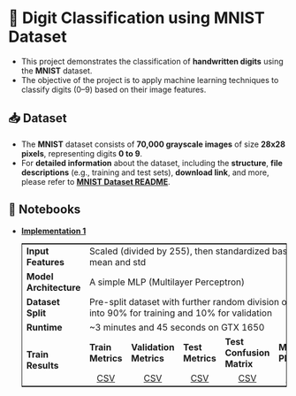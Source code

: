 # 🔢 Digit Classification using MNIST Dataset

- This project demonstrates the classification of **handwritten digits** using the **MNIST** dataset.
- The objective of the project is to apply machine learning techniques to classify digits (0–9) based on their image features.

## 📥 Dataset

- The **MNIST** dataset consists of **70,000 grayscale images** of size **28x28 pixels**, representing digits **0 to 9**.
- For **detailed information** about the dataset, including the **structure**, **file descriptions** (e.g., training and test sets), **download link**, and more, please refer to [**MNIST Dataset README**](https://github.com/mr-pylin/datasets/tree/main/data/computer-vision/image-classification/mnist/README.md).

## 📝 Notebooks

- [**Implementation 1**](./implementation-1/)

  <table style="margin:0 auto; border: 1px solid;">
    <tbody>
      <tr>
        <td><strong>Input Features</strong></td>
        <td colspan="6">Scaled (divided by 255), then standardized based on train set mean and std</td>
      </tr>
      <tr>
        <td><strong>Model Architecture</strong></td>
        <td colspan="6">A simple MLP (Multilayer Perceptron)</td>
      </tr>
      <tr>
        <td><strong>Dataset Split</strong></td>
        <td colspan="6">Pre-split dataset with further random division of the training set into 90% for training and 10% for validation</td>
      </tr>
      <tr>
        <td><strong>Runtime</strong></td>
        <td colspan="6">~3 minutes and 45 seconds on GTX 1650</td>
      </tr>
      <tr>
        <td rowspan="2"><strong>Train Results</strong></td>
        <td><strong>Train Metrics</strong></td>
        <td><strong>Validation Metrics</strong></td>
        <td><strong>Test Metrics</strong></td>
        <td><strong>Test Confusion Matrix</strong></td>
        <td><strong>Metrics Plot</strong></td>
        <td><strong>Demo Features</strong></td>
      </tr>
      <tr>
        <td style="text-align:center;"><a href="./implementation-1/results/train_val_metrics.csv">CSV</a></td>
        <td style="text-align:center;"><a href="./implementation-1/results/train_val_metrics.csv">CSV</a></td>
        <td style="text-align:center;"><a href="./implementation-1/results/test_metrics.csv">CSV</a></td>
        <td style="text-align:center;"><a href="./implementation-1/results/test_top_1_confusion_matrix.csv">CSV</a></td>
        <td style="text-align:center;"><a href="./implementation-1/results/train_val_metrics.svg">SVG</a></td>
        <td style="text-align:center;"><a href="./implementation-1/results/transformed_testset_demo.png">PNG</a></td>
      </tr>
    </tbody>
  </table>
